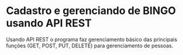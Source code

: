 # Cadastro e gerenciando de BINGO usando API REST
Usando API REST o programa faz gerenciamento básico das principais funções (GET, POST, PUT, DELETE) para gerenciamento de pessoas.
